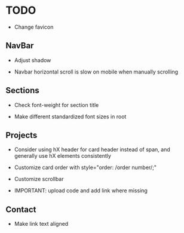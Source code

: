 # TODO

- Change favicon

## NavBar

- Adjust shadow

- Navbar horizontal scroll is slow on mobile when manually scrolling

## Sections

- Check font-weight for section title

- Make different standardized font sizes in root

## Projects

- Consider using hX header for card header instead of span, and generally use hX elements consistently

- Customize card order with style="order: /order number/;"

- Customize scrollbar

- IMPORTANT: upload code and add link where missing

## Contact

- Make link text aligned